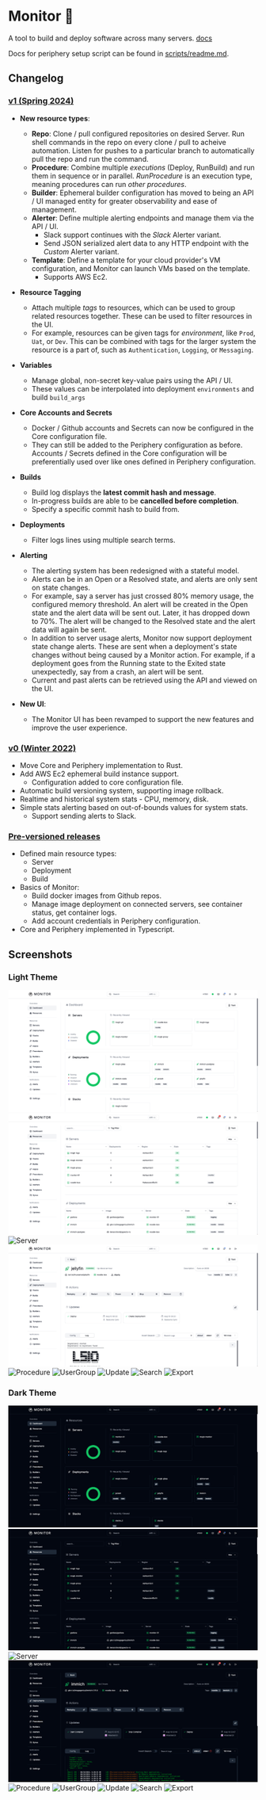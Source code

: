 # Monitor 🦎

A tool to build and deploy software across many servers. [docs](https://mbecker20.github.io/monitor)

Docs for periphery setup script can be found in [scripts/readme.md](https://github.com/mbecker20/monitor/blob/main/scripts/readme.md).

## Changelog

### <ins>v1 (Spring 2024)</ins>

- **New resource types**:
	- **Repo**: Clone / pull configured repositories on desired Server. Run shell commands in the repo on every clone / pull to acheive automation. Listen for pushes to a particular branch to automatically pull the repo and run the command.
	- **Procedure**: Combine multiple *executions* (Deploy, RunBuild) and run them in sequence or in parallel. *RunProcedure* is an execution type, meaning procedures can run *other procedures*.
	- **Builder**: Ephemeral builder configuration has moved to being an API / UI managed entity for greater observability and ease of management.
	- **Alerter**: Define multiple alerting endpoints and manage them via the API / UI.
		- Slack support continues with the *Slack* Alerter variant.
		- Send JSON serialized alert data to any HTTP endpoint with the *Custom* Alerter variant.
	- **Template**: Define a template for your cloud provider's VM configuration, and Monitor can launch VMs based on the template.
		- Supports AWS Ec2.

- **Resource Tagging**
	- Attach multiple *tags* to resources, which can be used to group related resources together. These can be used to filter resources in the UI.
	- For example, resources can be given tags for *environment*, like `Prod`, `Uat`, or `Dev`. This can be combined with tags for the larger system the resource is a part of, such as `Authentication`, `Logging`, or `Messaging`.

- **Variables**
	- Manage global, non-secret key-value pairs using the API / UI.
	- These values can be interpolated into deployment `environments` and build `build_args`

- **Core Accounts and Secrets**
	- Docker / Github accounts and Secrets can now be configured in the Core configuration file.
	- They can still be added to the Periphery configuration as before. Accounts / Secrets defined in the Core configuration will be preferentially used over like ones defined in Periphery configuration.

- **Builds**
	- Build log displays the **latest commit hash and message**.
	- In-progress builds are able to be **cancelled before completion**.
	- Specify a specific commit hash to build from.

- **Deployments**
	- Filter logs lines using multiple search terms.

- **Alerting**
	- The alerting system has been redesigned with a stateful model.
	- Alerts can be in an Open or a Resolved state, and alerts are only sent on state changes.
	- For example, say a server has just crossed 80% memory usage, the configured memory threshold. An alert will be created in the Open state and the alert data will be sent out. Later, it has dropped down to 70%. The alert will be changed to the Resolved state and the alert data will again be sent.
	- In addition to server usage alerts, Monitor now support deployment state change alerts. These are sent when a deployment's state changes without being caused by a Monitor action. For example, if a deployment goes from the Running state to the Exited state unexpectedly, say from a crash, an alert will be sent.
	- Current and past alerts can be retrieved using the API and viewed on the UI.

- **New UI**:
	- The Monitor UI has been revamped to support the new features and improve the user experience.

### <ins>v0 (Winter 2022)</ins>

- Move Core and Periphery implementation to Rust.
- Add AWS Ec2 ephemeral build instance support.
	- Configuration added to core configuration file.
- Automatic build versioning system, supporting image rollback.
- Realtime and historical system stats - CPU, memory, disk.
- Simple stats alerting based on out-of-bounds values for system stats.
	- Support sending alerts to Slack.

### <ins>Pre-versioned releases</ins>

- Defined main resource types:
	- Server
	- Deployment
	- Build
- Basics of Monitor:
	- Build docker images from Github repos.
	- Manage image deployment on connected servers, see container status, get container logs.
	- Add account credentials in Periphery configuration.
- Core and Periphery implemented in Typescript.


## Screenshots

### Light Theme

![Dashboard](https://raw.githubusercontent.com/mbecker20/monitor/main/screenshots/Light-Dashboard.png)
![Resources](https://raw.githubusercontent.com/mbecker20/monitor/main/screenshots/Light-Resources.png)
![Server](https://raw.githubusercontent.com/mbecker20/monitor/main/screenshots/Light-Server.png)
![Deployment](https://raw.githubusercontent.com/mbecker20/monitor/main/screenshots/Light-Deployment.png)
![Procedure](https://raw.githubusercontent.com/mbecker20/monitor/main/screenshots/Light-Procedure.png)
![UserGroup](https://raw.githubusercontent.com/mbecker20/monitor/main/screenshots/Light-UserGroup.png)
![Update](https://raw.githubusercontent.com/mbecker20/monitor/main/screenshots/Light-Update.png)
![Search](https://raw.githubusercontent.com/mbecker20/monitor/main/screenshots/Light-Search.png)
![Export](https://raw.githubusercontent.com/mbecker20/monitor/main/screenshots/Light-Export.png)

### Dark Theme

![Dashboard](https://raw.githubusercontent.com/mbecker20/monitor/main/screenshots/Dark-Dashboard.png)
![Resources](https://raw.githubusercontent.com/mbecker20/monitor/main/screenshots/Dark-Resources.png)
![Server](https://raw.githubusercontent.com/mbecker20/monitor/main/screenshots/Dark-Server.png)
![Deployment](https://raw.githubusercontent.com/mbecker20/monitor/main/screenshots/Dark-Deployment.png)
![Procedure](https://raw.githubusercontent.com/mbecker20/monitor/main/screenshots/Dark-Procedure.png)
![UserGroup](https://raw.githubusercontent.com/mbecker20/monitor/main/screenshots/Dark-UserGroup.png)
![Update](https://raw.githubusercontent.com/mbecker20/monitor/main/screenshots/Dark-Update.png)
![Search](https://raw.githubusercontent.com/mbecker20/monitor/main/screenshots/Dark-Search.png)
![Export](https://raw.githubusercontent.com/mbecker20/monitor/main/screenshots/Dark-Export.png)
